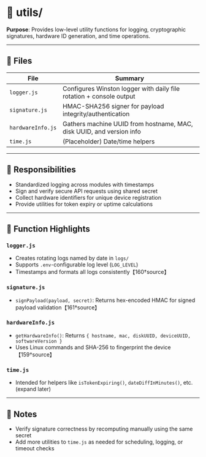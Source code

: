 # 📁 utils/

**Purpose**: Provides low-level utility functions for logging, cryptographic signatures, hardware ID generation, and time operations.

---

## 📄 Files

| File              | Summary                                                              |
| ----------------- | -------------------------------------------------------------------- |
| `logger.js`       | Configures Winston logger with daily file rotation + console output  |
| `signature.js`    | HMAC-SHA256 signer for payload integrity/authentication              |
| `hardwareInfo.js` | Gathers machine UUID from hostname, MAC, disk UUID, and version info |
| `time.js`         | (Placeholder) Date/time helpers                                      |

---

## 🔗 Responsibilities

- Standardized logging across modules with timestamps
- Sign and verify secure API requests using shared secret
- Collect hardware identifiers for unique device registration
- Provide utilities for token expiry or uptime calculations

---

## 🧠 Function Highlights

### `logger.js`

- Creates rotating logs named by date in `logs/`
- Supports `.env`-configurable log level (`LOG_LEVEL`)
- Timestamps and formats all logs consistently【160†source】

### `signature.js`

- `signPayload(payload, secret)`: Returns hex-encoded HMAC for signed payload validation【161†source】

### `hardwareInfo.js`

- `getHardwareInfo()`: Returns `{ hostname, mac, diskUUID, deviceUUID, softwareVersion }`
- Uses Linux commands and SHA-256 to fingerprint the device【159†source】

### `time.js`

- Intended for helpers like `isTokenExpiring()`, `dateDiffInMinutes()`, etc. (expand later)

---

## 🥪 Notes

- Verify signature correctness by recomputing manually using the same secret
- Add more utilities to `time.js` as needed for scheduling, logging, or timeout checks
